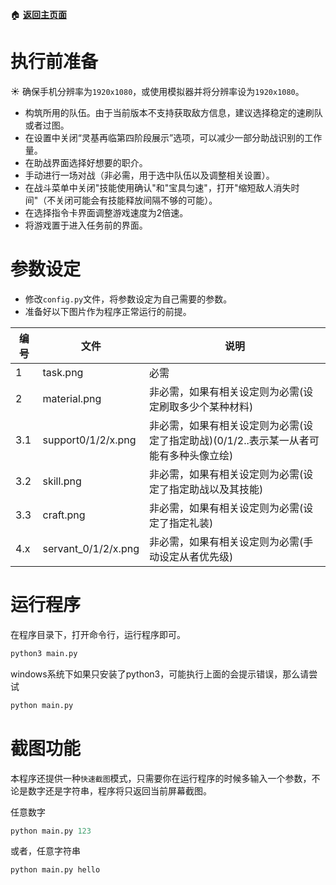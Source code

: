 :house: **[返回主页面](https://github.com/airbirdx/fgo-auto-run)**

# 执行前准备

:sunny:  确保手机分辨率为`1920x1080`，或使用模拟器并将分辨率设为`1920x1080`。

* 构筑所用的队伍。由于当前版本不支持获取敌方信息，建议选择稳定的速刷队或者过图。
* 在设置中关闭“灵基再临第四阶段展示”选项，可以减少一部分助战识别的工作量。
* 在助战界面选择好想要的职介。
* 手动进行一场对战（非必需，用于选中队伍以及调整相关设置）。
* 在战斗菜单中关闭"技能使用确认"和"宝具匀速"，打开"缩短敌人消失时间"（不关闭可能会有技能释放间隔不够的可能）。
* 在选择指令卡界面调整游戏速度为2倍速。
* 将游戏置于进入任务前的界面。

# 参数设定

* 修改`config.py`文件，将参数设定为自己需要的参数。
* 准备好以下图片作为程序正常运行的前提。

| 编号 | 文件                | 说明                                                         |
| ---- | ------------------- | ------------------------------------------------------------ |
| 1    | task.png            | 必需                                                         |
| 2    | material.png        | 非必需，如果有相关设定则为必需(设定刷取多少个某种材料)       |
| 3.1  | support0/1/2/x.png  | 非必需，如果有相关设定则为必需(设定了指定助战)(0/1/2..表示某一从者可能有多种头像立绘) |
| 3.2  | skill.png           | 非必需，如果有相关设定则为必需(设定了指定助战以及其技能)     |
| 3.3  | craft.png           | 非必需，如果有相关设定则为必需(设定了指定礼装)               |
| 4.x  | servant_0/1/2/x.png | 非必需，如果有相关设定则为必需(手动设定从者优先级)           |

# 运行程序

在程序目录下，打开命令行，运行程序即可。

```python
python3 main.py
```

windows系统下如果只安装了python3，可能执行上面的会提示错误，那么请尝试
```python
python main.py
```

# 截图功能

本程序还提供一种`快速截图`模式，只需要你在运行程序的时候多输入一个参数，不论是数字还是字符串，程序将只返回当前屏幕截图。

任意数字

```python
python main.py 123
```

或者，任意字符串

```python
python main.py hello
```

